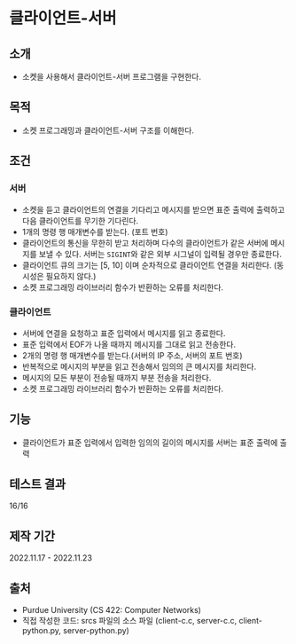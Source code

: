 # 클라이언트-서버

## 소개
* 소켓을 사용해서 클라이언트-서버 프로그램을 구현한다.

## 목적
* 소켓 프로그래밍과 클라이언트-서버 구조를 이해한다.

## 조건

### 서버
* 소켓을 듣고 클라이언트의 연결을 기다리고 메시지를 받으면 표준 출력에 출력하고 다음 클라이언트를 무기한 기다린다.
* 1개의 명령 행 매개변수를 받는다. (포트 번호)
* 클라이언트의 통신을 무한히 받고 처리하며 다수의 클라이언트가 같은 서버에 메시지를 보낼 수 있다. 서버는 `SIGINT`와 같은 외부 시그널이 입력될 경우만 종료한다. 
* 클라이언트 큐의 크기는 [5, 10] 이며 순차적으로 클라이언트 연결을 처리한다. (동시성은 필요하지 않다.)
* 소켓 프로그래밍 라이브러리 함수가 반환하는 오류를 처리한다.

### 클라이언트
* 서버에 연결을 요청하고 표준 입력에서 메시지를 읽고 종료한다.
* 표준 입력에서 EOF가 나올 때까지 메시지를 그대로 읽고 전송한다.
* 2개의 명령 행 매개변수를 받는다.(서버의 IP 주소, 서버의 포트 번호)
* 반복적으로 메시지의 부분을 읽고 전송해서 임의의 큰 메시지를 처리한다. 
* 메시지의 모든 부분이 전송될 때까지 부분 전송을 처리한다.
* 소켓 프로그래밍 라이브러리 함수가 반환하는 오류를 처리한다.

## 기능
* 클라이언트가 표준 입력에서 입력한 임의의 길이의 메시지를 서버는 표준 출력에 출력

## 테스트 결과
16/16

## 제작 기간
2022.11.17 - 2022.11.23

## 출처
* Purdue University (CS 422: Computer Networks)
* 직접 작성한 코드: srcs 파일의 소스 파일 (client-c.c, server-c.c, client-python.py, server-python.py)
